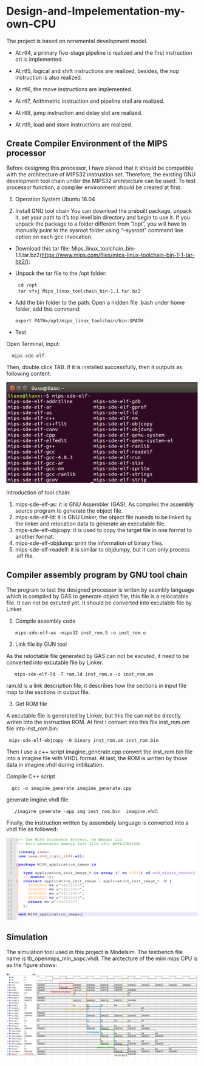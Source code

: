 # Design-and-Impelementation-my-own-CPU


The project is based on ncremental development model.

- At rtl4, a primary five-stage pipeline is realized and the first instruction ori is implemented.

- At rtl5, logical and shift instructions are realized, besides, the nop instruction is also realized.

- At rtl6, the move instructions are implemented.

- At rtl7, Arithmetric instruction and pipeline stall are realized.

- At rtl8, jump instruction and delay slot are realized.

- At rtl9, load and store instructions are realized.


## Create Compiler Environment of the MIPS processor

Before designing this processor, I have planed that it should be compatible with the architecture of MIPS32 instrustion set. Therefore, the existing GNU development tool chain under the MIPS32 architecture can be used. To test processor function, a compiler environment should be created at first.

1. Operation System
Ubuntu 16.04

2. Install GNU tool chain
You can download the prebuilt package, unpack it, set your path to it’s top level bin directory and begin to use it. If you unpack the package to a folder different from “/opt“, you will have to manually point to the sysroot folder using “–sysroot” command line option on each gcc invocation.

 - Download this tar file: Mips_linux_toolchain_bin-1.1.tar.bz2(https://www.mips.com/files/mips-linux-toolchain-bin-1-1-tar-bz2/);
 - Unpack the tar file to the /opt folder:
 
        cd /opt
        tar vfxj Mips_linux_toolchain_bin-1.1.tar.bz2
         
 - Add the bin folder to the path:
 Open a hidden file .bash under home folder, add this command:
 
       export PATH=/opt/mips_linux_toolchain/bin:$PATH
     
- Test

Open Terminal, input:

      mips-sde-elf-

Then, double click TAB. If it is installed successfully, then it outputs as following content: 
                
![picture](pictures/mips_compiler_test.png)           
 
 Introduction of tool chain:
 
 1. mips-sde-elf-as: it is GNU Assembler (GAS), As compiles the assembly source program to generate the object file.
 2. mips-sde-elf-ld: it is GNU Linker, the object file nueeds to be linked by the linker and relocation data to generate an executable file.
 3. mips-sde-elf-objcopy: it is used to copy the target file in one format to another format.
 4. mips-sde-elf-objdump: print the information of binary files.
 5. mips-sde-elf-readelf: it is similar to objdumpy, but it can only process .elf file.
 
 ## Compiler assembly program by GNU tool chain
 
The program to test the designed processor is writen by assmbly language which is compiled by GAS to generate object file, this file is a relocatable file. It can not be excuted yet. It should be converted into excutable file by Linker. 

1. Compile assembly code

       mips-sde-elf-as -mips32 inst_rom.S -o inst_rom.o
      
2. Link file by GUN tool

As the reloctable file generated by GAS can not be excuted, it need to be converted into excutable file by Linker. 

       mips-sde-elf-ld -T ram.ld inst_rom.o -o inst_rom.om
       
ram.ld is a link description file, it describes how the sections in input file map to the sections in output file.


3. Get ROM file

A excutable file is generated by Linker, but this file can not be directly writen into the instruction ROM. At first I convert into this file inst_rom.om file into inst_rom.bin:

     mips-sde-elf-objcopy -O binary inst_rom.om inst_rom.bin
     
Then I use a c++ script imagine_generate.cpp convert the inst_rom.bin file into a imagine file with VHDL format. At last, the ROM is written by those data in imagine.vhdl during initilization.

Compile C++ script
      
      gcc -o imagine_generate imagine_generate.cpp

generate imgine.vhdl file
 
      ./imagine_generate -app_img inst_rom.bin  imagine.vhdl
      
Finally, the instruction written by assembely language is converted into a vhdl file as followed:

![picture](pictures/imagine.png) 
     
## Simulation

The simulation tool used in this project is Modelsim. The testbench file name is tb_openmips_min_sopc.vhdl. The arctecture of the mini mips CPU is as the figure shows:

![picture](pictures/test_result.png) 
 

 









